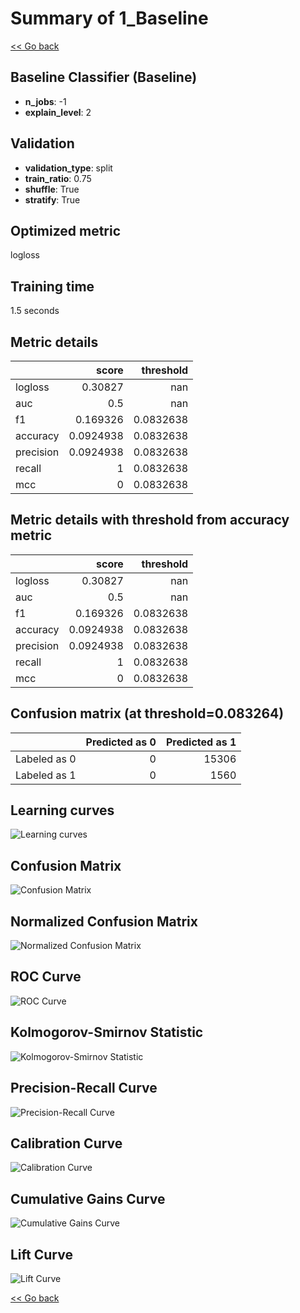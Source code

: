 # Summary of 1_Baseline

[<< Go back](../README.md)


## Baseline Classifier (Baseline)
- **n_jobs**: -1
- **explain_level**: 2

## Validation
 - **validation_type**: split
 - **train_ratio**: 0.75
 - **shuffle**: True
 - **stratify**: True

## Optimized metric
logloss

## Training time

1.5 seconds

## Metric details
|           |     score |   threshold |
|:----------|----------:|------------:|
| logloss   | 0.30827   | nan         |
| auc       | 0.5       | nan         |
| f1        | 0.169326  |   0.0832638 |
| accuracy  | 0.0924938 |   0.0832638 |
| precision | 0.0924938 |   0.0832638 |
| recall    | 1         |   0.0832638 |
| mcc       | 0         |   0.0832638 |


## Metric details with threshold from accuracy metric
|           |     score |   threshold |
|:----------|----------:|------------:|
| logloss   | 0.30827   | nan         |
| auc       | 0.5       | nan         |
| f1        | 0.169326  |   0.0832638 |
| accuracy  | 0.0924938 |   0.0832638 |
| precision | 0.0924938 |   0.0832638 |
| recall    | 1         |   0.0832638 |
| mcc       | 0         |   0.0832638 |


## Confusion matrix (at threshold=0.083264)
|              |   Predicted as 0 |   Predicted as 1 |
|:-------------|-----------------:|-----------------:|
| Labeled as 0 |                0 |            15306 |
| Labeled as 1 |                0 |             1560 |

## Learning curves
![Learning curves](learning_curves.png)
## Confusion Matrix

![Confusion Matrix](confusion_matrix.png)


## Normalized Confusion Matrix

![Normalized Confusion Matrix](confusion_matrix_normalized.png)


## ROC Curve

![ROC Curve](roc_curve.png)


## Kolmogorov-Smirnov Statistic

![Kolmogorov-Smirnov Statistic](ks_statistic.png)


## Precision-Recall Curve

![Precision-Recall Curve](precision_recall_curve.png)


## Calibration Curve

![Calibration Curve](calibration_curve_curve.png)


## Cumulative Gains Curve

![Cumulative Gains Curve](cumulative_gains_curve.png)


## Lift Curve

![Lift Curve](lift_curve.png)



[<< Go back](../README.md)
